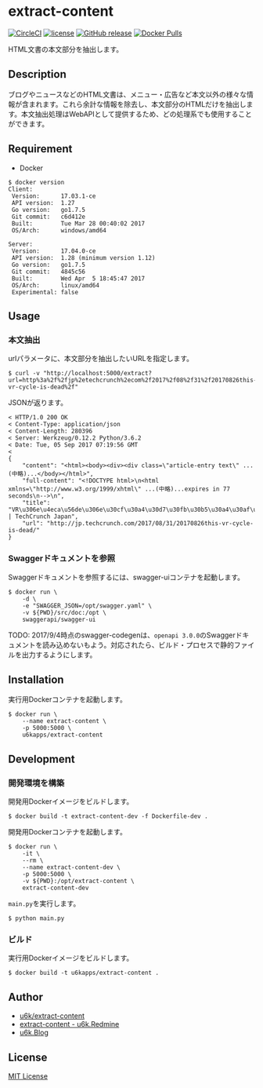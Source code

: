 # extract-content

[![CircleCI](https://img.shields.io/circleci/project/github/u6k/extract-content.svg)](https://circleci.com/gh/u6k/extract-content)
[![license](https://img.shields.io/github/license/u6k/extract-content.svg)](https://github.com/u6k/extract-content/blob/master/LICENSE)
[![GitHub release](https://img.shields.io/github/release/u6k/extract-content.svg)](https://github.com/u6k/extract-content/releases)
[![Docker Pulls](https://img.shields.io/docker/pulls/u6kapps/extract-content.svg)](https://hub.docker.com/r/u6kapps/extract-content/)

HTML文書の本文部分を抽出します。

## Description

ブログやニュースなどのHTML文書は、メニュー・広告など本文以外の様々な情報が含まれます。これら余計な情報を除去し、本文部分のHTMLだけを抽出します。本文抽出処理はWebAPIとして提供するため、どの処理系でも使用することができます。

## Requirement

- Docker

```
$ docker version
Client:
 Version:      17.03.1-ce
 API version:  1.27
 Go version:   go1.7.5
 Git commit:   c6d412e
 Built:        Tue Mar 28 00:40:02 2017
 OS/Arch:      windows/amd64

Server:
 Version:      17.04.0-ce
 API version:  1.28 (minimum version 1.12)
 Go version:   go1.7.5
 Git commit:   4845c56
 Built:        Wed Apr  5 18:45:47 2017
 OS/Arch:      linux/amd64
 Experimental: false
```

## Usage

### 本文抽出

urlパラメータに、本文部分を抽出したいURLを指定します。

```
$ curl -v "http://localhost:5000/extract?url=http%3a%2f%2fjp%2etechcrunch%2ecom%2f2017%2f08%2f31%2f20170826this-vr-cycle-is-dead%2f"
```

JSONが返ります。

```
< HTTP/1.0 200 OK
< Content-Type: application/json
< Content-Length: 280396
< Server: Werkzeug/0.12.2 Python/3.6.2
< Date: Tue, 05 Sep 2017 07:19:56 GMT
<
{
	"content": "<html><body><div><div class=\"article-entry text\" ...(中略)...</body></html>",
	"full-content": "<!DOCTYPE html>\n<html xmlns=\"http://www.w3.org/1999/xhtml\" ...(中略)...expires in 77 seconds\n-->\n",
	"title": "VR\u306e\u4eca\u56de\u306e\u30cf\u30a4\u30d7\u30fb\u30b5\u30a4\u30af\u30eb\u306f\u7d42\u308f\u3063\u305f | TechCrunch Japan",
	"url": "http://jp.techcrunch.com/2017/08/31/20170826this-vr-cycle-is-dead/"
}
```

### Swaggerドキュメントを参照

Swaggerドキュメントを参照するには、swagger-uiコンテナを起動します。

```
$ docker run \
    -d \
    -e "SWAGGER_JSON=/opt/swagger.yaml" \
    -v ${PWD}/src/doc:/opt \
    swaggerapi/swagger-ui
```

TODO: 2017/9/4時点のswagger-codegenは、`openapi 3.0.0`のSwaggerドキュメントを読み込めないもよう。対応されたら、ビルド・プロセスで静的ファイルを出力するようにします。

## Installation

実行用Dockerコンテナを起動します。

```
$ docker run \
    --name extract-content \
    -p 5000:5000 \
    u6kapps/extract-content
```

## Development

### 開発環境を構築

開発用Dockerイメージをビルドします。

```
$ docker build -t extract-content-dev -f Dockerfile-dev .
```

開発用Dockerコンテナを起動します。

```
$ docker run \
    -it \
    --rm \
    --name extract-content-dev \
    -p 5000:5000 \
    -v ${PWD}:/opt/extract-content \
    extract-content-dev
```

`main.py`を実行します。

```
$ python main.py
```

### ビルド

実行用Dockerイメージをビルドします。

```
$ docker build -t u6kapps/extract-content .
```

## Author

- [u6k/extract-content](https://github.com/u6k/extract-content)
- [extract-content - u6k.Redmine](https://redmine.u6k.me/projects/extract-content)
- [u6k.Blog](https://blog.u6k.me/)

## License

[MIT License](https://github.com/u6k/extract-content/blob/master/LICENSE)
